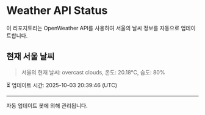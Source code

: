 
# Weather API Status

이 리포지토리는 OpenWeather API를 사용하여 서울의 날씨 정보를 자동으로 업데이트합니다.

## 현재 서울 날씨
> 서울의 현재 날씨: overcast clouds, 온도: 20.18°C, 습도: 80%

⏳ 업데이트 시간: 2025-10-03 20:39:46 (UTC)

---
자동 업데이트 봇에 의해 관리됩니다.
